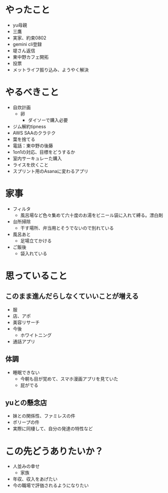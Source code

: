 # やったこと
- yu母親
- 三鷹
- 実家、約束0802
- gemini cli登録
- 堤さん返信
- 東中野カフェ開拓
- 投票
- メットライフ振り込み、ようやく解決

# やるべきこと
- 自炊計画
	- 卵
		- ダイソーで購入必要
- ジム解約tipness
- AWS SAAのクラテク
- 葉を捨てる
- 電話：東中野の後藤
- 1on1の対応、目標をどうするか
- 室内サーキュレーた購入
- ライスを炊くこと
- スプリント用のAsanaに変わるアプリ

# 家事
- フィルタ
	- 風呂場など色々集めて六十度のお湯をビニール袋に入れて縛る。漂白剤
- 台所掃除
	- 干す場所、弁当用とそうでないので別れている
- 風呂あと
	- 足場立てかける
- ご飯後
	- 袋入れている

# 思っていること
## このまま進んだらしなくていいことが増える
- 服
- 店、アポ
- 美容リサーチ
- 今後
	- ホワイトニング
- 通話アプリ
## 体調
- 睡眠できない
	- 今朝も目が覚めて、スマホ漫画アプリを見ていた
	- 屁がでる

## yuとの懸念店
- 妹との関係性、ファミレスの件
- ポリープの件
- 実際に同棲して、自分の発達の特性など

# この先どうありたいか？
- 人並みの幸せ
	- 家族
- 年収、収入をあげたい
- 今の職場で評価されるようになりたい